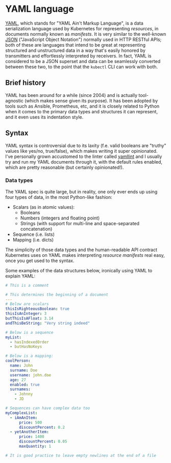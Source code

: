 # YAML language

[YAML](https://yaml.org/), which stands for "YAML Ain't Markup Language", is a data serialization language used by Kubernetes for representing *resources*, in documents normally known as *manifests*. It is very similar to the well-known [JSON](https://www.json.org/json-es.html) ("JavaScript Object Notation") normally used in HTTP RESTful APIs; both of these are languages that intend to be great at representing structured and unstructured data in a way that's easily honored by transmitters and effortlessly interpreted by receivers. In fact, YAML is considered to be a JSON superset and data can be seamlessly converted between these two, to the point that the `kubectl` CLI can work with both.

## Brief history

YAML has been around for a while (since 2004) and is actually tool-agnostic (which makes sense given its purpose). It has been adopted by tools such as Ansible, Prometheus, etc, and it is closely related to Python when it comes to the primary data types and structures it can represent, and it even uses its indentation style.

## Syntax

YAML syntax is controversial due to its laxity (f.e. valid booleans are "truthy" values like yes/no, true/false), which makes writing it super opinionated. I've personally grown accustomed to the linter called [yamllint](https://yamllint.readthedocs.io/en/stable/) and I usually try and run my YAML documents through it, with the default rules enabled, which are pretty reasonable (but certainly opinionated!).

### Data types

The YAML spec is quite large, but in reality, one only ever ends up using four types of data, in the most Python-like fashion:

- Scalars (as in atomic values):
  - Booleans
  - Numbers (integers and floating point)
  - Strings (with support for multi-line and space-separated concatenation)
- Sequence (i.e. lists)
- Mapping (i.e. dicts)

The simplicity of those data types and the human-readable API contract Kubernetes uses on YAML makes interpreting *resource manifests* real easy, once you get used to the syntax.

Some examples of the data structures below, ironically using YAML to explain YAML:

```yaml
# This is a comment

# This determines the beginning of a document
---
# Below are scalars
thisIsRighteousBoolean: true
thisIsAnInteger: 3
butThisIsAFloat: 3.14
andThisBeString: "Very string indeed"

# Below is a sequence
myList:
  - hasIndexedOrder
  - butHasNoKeys

# Below is a mapping:
coolPerson:
  name: John
  surname: Doe
  username: john.doe
  age: 27
  enabled: true
  surnames:
    - Johnny
    - JD

# Sequences can have complex data too
myComplexList:
  - iAmAnItem:
      price: 500
      discountPercent: 0.2
  - yetAnotherItem:
      price: 1400
      discountPercent: 0.05
      maxQuantity: 1

# It is good practice to leave empty newlines at the end of a file

```
